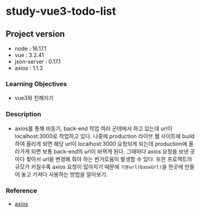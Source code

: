 # study-vue3-todo-list

## Project version

- node : 16.17.1
- vue : 3.2.41
- json-server : 0.17.1
- axios : 1.1.3

### Learning Objectives

- vue3와 친해지기

### Description

- axios를 통해 비동기, back-end 작업 여러 군데에서 하고 있는데 url이 localhost:3000로 작업하고 있다.
나중에 production 라이브 웹 사이트에 build 하여 올리게 되면 해당 url이 localhost:3000 요청되게 되는데 production에 올라가게 되면 보통 back-end의 url이 바뀌게 된다.
그때마다 axios 요청을 보낸 곳마다 찾아서 url을 변경해 줘야 하는 번거로움이 발생할 수 있다.
또한 프로젝트의 규모가 커질수록 axios 요청이 많아지기 때문에 `기본url(baseUrl)`을 한곳에 만들어 놓고 가져다 사용하는 방법을 알아보기.

### Reference

- [axios](https://www.npmjs.com/package/axios)